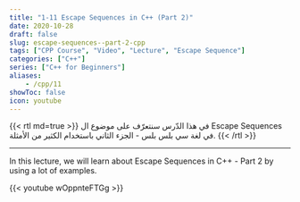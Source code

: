 ```yaml
---
title: "1-11 Escape Sequences in C++ (Part 2)"
date: 2020-10-28
draft: false
slug: escape-sequences--part-2-cpp
tags: ["CPP Course", "Video", "Lecture", "Escape Sequence"]
categories: ["C++"]
series: ["C++ for Beginners"]
aliases:
    - /cpp/11
showToc: false
icon: youtube
---
```


{{< rtl md=true >}}
في هذا الدّرس سنتعرّف على موضوع ال Escape Sequences  في لغة سي بلس بلس - الجزء الثاني باستخدام الكثير من الأمثلة.
{{< /rtl >}}

---

In this lecture, we will learn about Escape Sequences in C++ - Part 2 by using a lot of examples.

{{< youtube wOppnteFTGg >}}